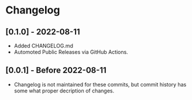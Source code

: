 # Changelog

## [0.1.0] - 2022-08-11

- Added CHANGELOG.md
- Automoted Public Releases via GitHub Actions.

## [0.0.1] - Before 2022-08-11

- Changelog is not maintained for these commits, but commit history has some what proper decription of changes.